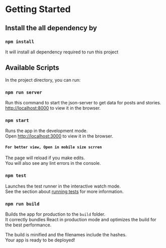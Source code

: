 # Getting Started 


## Install the all dependency by 

### `npm install`
It will  install all dependency required to run this project

## Available Scripts

In the project directory, you can run:


### `npm run server`

Run this command to start the json-server to get data for posts and stories. [http://localhost:8000](http://localhost:8000) to view it in the browser.

### `npm start`

Runs the app in the development mode.\
Open [http://localhost:3000](http://localhost:3000) to view it in the browser.

#### `For better view, Open in mobile size scrren`
The page will reload if you make edits.\
You will also see any lint errors in the console.

### `npm test`

Launches the test runner in the interactive watch mode.\
See the section about [running tests](https://facebook.github.io/create-react-app/docs/running-tests) for more information.

### `npm run build`

Builds the app for production to the `build` folder.\
It correctly bundles React in production mode and optimizes the build for the best performance.

The build is minified and the filenames include the hashes.\
Your app is ready to be deployed!

